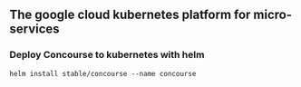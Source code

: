 ## The google cloud kubernetes platform for micro-services

### Deploy Concourse to kubernetes with helm

```
helm install stable/concourse --name concourse
```
